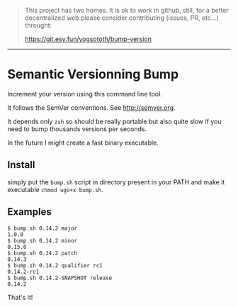 > This project has two homes.
> It is ok to work in github, still, for a better decentralized web
> please consider contributing (issues, PR, etc...) throught:
>
> https://git.esy.fun/yogsototh/bump-version

---


# Semantic Versionning Bump

Increment your version using this command line tool.

It follows the SemVer conventions. See <http://semver.org>.

It depends only `zsh` so should be really portable
but also quite slow if you need to bump thousands versions per seconds.

In the future I might create a fast binary executable.

## Install

simply put the `bump.sh` script in directory present in your PATH
and make it executable `chmod ugo+x bump.sh`.

## Examples

~~~
$ bump.sh 0.14.2 major
1.0.0
$ bump.sh 0.14.2 minor
0.15.0
$ bump.sh 0.14.2 patch
0.14.3
$ bump.sh 0.14.2 qualifier rc1
0.14.2-rc1
$ bump.sh 0.14.2-SNAPSHOT release
0.14.2
~~~

That's it!
